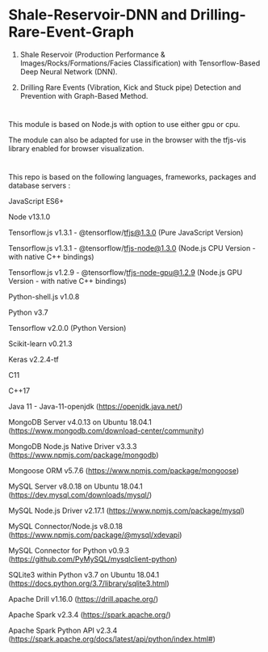 # Shale-Reservoir-DNN and Drilling-Rare-Event-Graph

1) Shale Reservoir (Production Performance & Images/Rocks/Formations/Facies Classification) with Tensorflow-Based Deep Neural Network (DNN).

2) Drilling Rare Events (Vibration, Kick and Stuck pipe) Detection and Prevention with Graph-Based Method.

# 

This module is based on Node.js with option to use either gpu or cpu. 

The module can also be adapted for use in the browser with the tfjs-vis library enabled for browser visualization.

#

This repo is based on the following languages, frameworks, packages and database servers :

JavaScript ES6+

Node v13.1.0

Tensorflow.js v1.3.1 - @tensorflow/tfjs@1.3.0 (Pure JavaScript Version)

Tensorflow.js v1.3.1 - @tensorflow/tfjs-node@1.3.0 (Node.js CPU Version - with native C++ bindings)

Tensorflow.js v1.2.9 - @tensorflow/tfjs-node-gpu@1.2.9 (Node.js GPU Version - with native C++ bindings)

Python-shell.js v1.0.8

Python v3.7

Tensorflow v2.0.0 (Python Version)

Scikit-learn v0.21.3

Keras v2.2.4-tf

C11

C++17

Java 11 - Java-11-openjdk (https://openjdk.java.net/)

MongoDB Server v4.0.13 on Ubuntu 18.04.1 (https://www.mongodb.com/download-center/community)

MongoDB Node.js Native Driver v3.3.3 (https://www.npmjs.com/package/mongodb)

Mongoose ORM v5.7.6 (https://www.npmjs.com/package/mongoose)

MySQL Server v8.0.18 on Ubuntu 18.04.1 (https://dev.mysql.com/downloads/mysql/)

MySQL Node.js Driver v2.17.1 (https://www.npmjs.com/package/mysql)

MySQL Connector/Node.js v8.0.18 (https://www.npmjs.com/package/@mysql/xdevapi)

MySQL Connector for Python v0.9.3 (https://github.com/PyMySQL/mysqlclient-python)

SQLite3 within Python v3.7 on Ubuntu 18.04.1 (https://docs.python.org/3.7/library/sqlite3.html)

Apache Drill v1.16.0 (https://drill.apache.org/)

Apache Spark v2.3.4 (https://spark.apache.org/)

Apache Spark Python API v2.3.4 (https://spark.apache.org/docs/latest/api/python/index.html#)
